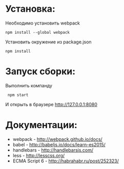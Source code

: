 Установка:
==================

Необходимо установить webpack
```
npm install --global webpack
```

Установить окружение из package.json
```
npm install
```

Запуск сборки:
==================
Выполнить компанду
```
 npm start
```
И открыть в браузере http://127.0.0.1:8080


Документации:
==================

+ webpack - http://webpack.github.io/docs/
+ babel - http://babeljs.io/docs/learn-es2015/
+ handlebars - http://handlebarsjs.com/
+ less - http://lesscss.org/
+ ECMA Script 6 - http://habrahabr.ru/post/252323/
